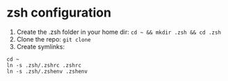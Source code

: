 zsh configuration
===
 
1. Create the .zsh folder in your home dir:
`cd ~ && mkdir .zsh && cd .zsh`
2. Clone the repo:
`git clone `
3. Create symlinks:
```
cd ~
ln -s .zsh/.zshrc .zshrc
ln -s .zsh/.zshenv .zshenv
```
